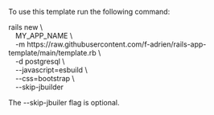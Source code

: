 To use this template run the following command:

rails new \\\
&emsp;MY_APP_NAME \\\
&emsp;-m https​&#65279;://raw.githubusercontent.com/f-adrien/rails-app-template/main/template.rb \\\
&emsp;-d postgresql \\\
&emsp;--javascript=esbuild \\\
&emsp;--css=bootstrap \\\
&emsp;--skip-jbuilder

The --skip-jbuiler flag is optional.
